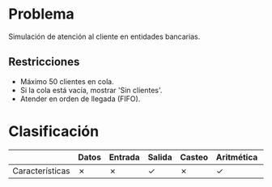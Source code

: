 # Problema

Simulación de atención al cliente en entidades bancarias.

## Restricciones

- Máximo 50 clientes en cola.
- Si la cola está vacía, mostrar 'Sin clientes'.
- Atender en orden de llegada (FIFO).

# Clasificación
|  | Datos | Entrada | Salida | Casteo | Aritmética | Relacionales | Lógicos | Condicionales | Ciclo | Matrices | Funciones |
|----------|-------|---------|--------|--------|------------|--------------|---------|---------------|-------|----------|-------------|
| Características | ✗ | ✗ | ✓ | ✗ | ✓ | ✗ | ✓ | ✗ | ✗ | ✗ | ✗ |

